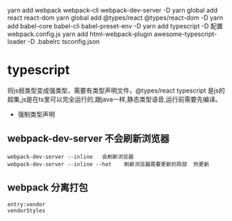 yarn add webpack webpack-cli webpack-dev-server -D
yarn global add react react-dom
yarn global add @types/react @types/react-dom -D
yarn add babel-core babel-cli babel-preset-env -D
yarn add typescript -D
配置webpack.config.js
yarn add html-webpack-plugin awesome-typescript-loader -D
.babelrc
tsconfig.json

# typescript
  将js弱类型变成强类型，需要有类型声明文件，@types/react
  typescript 是js的超集,js是在ts里可以完全运行的,跟java一样,静态类型语音,运行前需要先编译。
  - 强制类型声明
  
## webpack-dev-server 不会刷新浏览器
    webpack-dev-server --inline   会刷新浏览器
    webpack-dev-server --inline --hot    刷新浏览器需要更新的局部  热更新

## webpack 分离打包
    entry:vendor
    vendorStyles